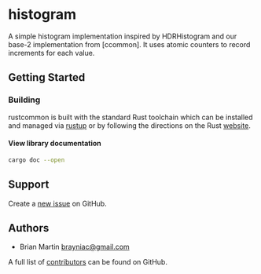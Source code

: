 # histogram

A simple histogram implementation inspired by HDRHistogram and our base-2
implementation from [ccommon]. It uses atomic counters to record increments for
each value.

## Getting Started

### Building

rustcommon is built with the standard Rust toolchain which can be installed and
managed via [rustup](https://rustup.rs) or by following the directions on the
Rust [website](https://www.rust-lang.org/).

#### View library documentation
```bash
cargo doc --open
```

## Support

Create a [new issue](https://github.com/pelikan-io/rustcommon/issues/new) on GitHub.

## Authors

* Brian Martin <brayniac@gmail.com>

A full list of [contributors] can be found on GitHub.

[contributors]: https://github.com/pelikan-io/rustcommon/graphs/contributors?type=a
